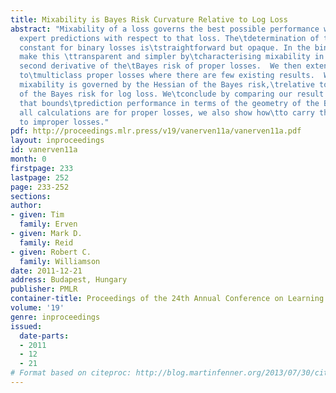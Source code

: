 ```yaml
---
title: Mixability is Bayes Risk Curvature Relative to Log Loss
abstract: "Mixability of a loss governs the best possible performance when\taggregating
  expert predictions with respect to that loss. The\tdetermination of the mixability
  constant for binary losses is\tstraightforward but opaque. In the binary case we
  make this \ttransparent and simpler by\tcharacterising mixability in terms of the
  second derivative of the\tBayes risk of proper losses.  We then extend this result
  to\tmulticlass proper losses where there are few existing results.  We\tshow that
  mixability is governed by the Hessian of the Bayes risk,\trelative to the Hessian
  of the Bayes risk for log loss. We\tconclude by comparing our result to other work
  that bounds\tprediction performance in terms of the geometry of the Bayes risk.\tAlthough
  all calculations are for proper losses, we also show how\tto carry the results across
  to improper losses."
pdf: http://proceedings.mlr.press/v19/vanerven11a/vanerven11a.pdf
layout: inproceedings
id: vanerven11a
month: 0
firstpage: 233
lastpage: 252
page: 233-252
sections: 
author:
- given: Tim
  family: Erven
- given: Mark D.
  family: Reid
- given: Robert C.
  family: Williamson
date: 2011-12-21
address: Budapest, Hungary
publisher: PMLR
container-title: Proceedings of the 24th Annual Conference on Learning Theory
volume: '19'
genre: inproceedings
issued:
  date-parts:
  - 2011
  - 12
  - 21
# Format based on citeproc: http://blog.martinfenner.org/2013/07/30/citeproc-yaml-for-bibliographies/
---
```


